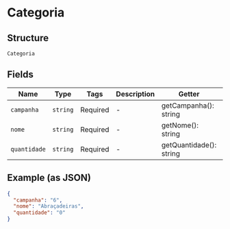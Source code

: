 
# Categoria

## Structure

`Categoria`

## Fields

| Name | Type | Tags | Description | Getter | Setter |
|  --- | --- | --- | --- | --- | --- |
| `campanha` | `string` | Required | - | getCampanha(): string | setCampanha(string campanha): void |
| `nome` | `string` | Required | - | getNome(): string | setNome(string nome): void |
| `quantidade` | `string` | Required | - | getQuantidade(): string | setQuantidade(string quantidade): void |

## Example (as JSON)

```json
{
  "campanha": "6",
  "nome": "Abraçadeiras",
  "quantidade": "0"
}
```

